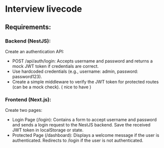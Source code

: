 # Interview livecode
## Requirements:
### Backend (NestJS):
Create an authentication API:
 - POST /api/auth/login: Accepts username and password and returns a mock JWT token if credentials are correct.
 - Use hardcoded credentials (e.g., username: admin, password: password123).
 - Create a simple middleware to verify the JWT token for protected routes (can be a mock check). ( nice to have )
### Frontend (Next.js):
Create two pages:
 - Login Page (/login): Contains a form to accept username and password and sends a login request to the NestJS backend. Save the received JWT token in localStorage or state.
 - Protected Page (/dashboard): Displays a welcome message if the user is authenticated. Redirects to /login if the user is not authenticated.
